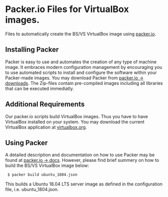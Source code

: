 # Packer.io Files for VirtualBox images.

Files to automatically create the BS/VS VirtualBox image using [packer.io](https://www.packer.io). 

## Installing Packer

Packer is easy to use and automates the creation of any type of machine image. It embraces modern configuration management by encouraging you to use automated scripts to install and configure the software within your Packer-made images. You may download Packer from [packer.io -> downloads](https://www.packer.io/downloads.html). The Zip-files contain pre-compiled images including all libraries that can be executed immediatly.

## Additional Requirements

Our packer.io scripts build VirtualBox images. Thus you have to have VirtualBox installed on your system. You may download the current VirtualBox application at [virtualbox.org](https://www.virtualbox.org/).

## Using Packer

A detailed description and documentation on how to use Packer may be found at [packer.io -> docs](https://www.packer.io/docs/index.html). However, please find brief summery on how to build the BS/VS VirtualBox image below:

```
 $ packer build ubuntu_1804.json
```

This builds a Ubuntu 18.04 LTS server image as defined in the configuration file, i.e. ubuntu_1804.json.